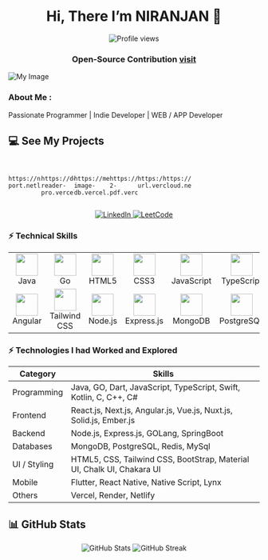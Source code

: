 <h1 align="center">Hi, There I’m NIRANJAN 👋</h1>
<p align="center">
  <img src="https://komarev.com/ghpvc/?username=niranjan20rc&style=flat-square&color=blue" alt="Profile views"/>  
</p>





<h3 align="center">
  Open‑Source Contribution <a href="http://npmjs.com/package/easy-react-pro"><span>visit</span> </a>
</h3>

![My Image](https://mern-inage-db.onrender.com/images/68a8aecb0129e44098d48091/view)

### About Me :

Passionate Programmer | Indie Developer | WEB / APP Developer


<h2> 💻 See My Projects </h2>
<br/>

<div style="display: flex; align-items: flex-start; align: center">
<table  align="center">
  <tr>
   
    https://niranjan-port.netlify.app 
  
  </tr>
  <tr>
   
    https://doc-reader-pro.vercel.app 
  
  </tr>
  <tr>

   
    https://mern-image-db.vercel.app     
  
  </tr>
  <tr>  
         
    https://text-2-pdf.vercel.app
  
  </tr>
  </tr>
  <tr>  
   
    https://zod-url.vercel.app
  </tr>
  <tr>  
   
    https://html-cloud.netlify.app
  </tr>

</table>
</div>

<p align="center">
  <a href="https://www.linkedin.com/in/niranjan-cse/" target="_blank">
    <img src="https://img.shields.io/badge/LinkedIn-Connect-blue?logo=linkedin&style=for-the-badge" alt="LinkedIn"/>
  </a>
  <a href="https://leetcode.com/u/niranjancse2023/" target="_blank">
    <img src="https://img.shields.io/badge/LeetCode-Visit-orange?logo=leetcode&style=for-the-badge" alt="LeetCode"/>
  </a>
</p>





### ⚡ Technical Skills
<table align="center">
  <tr>
    <td align="center" width="88">
      <img src="https://cdn.jsdelivr.net/gh/devicons/devicon/icons/java/java-original.svg" width="44" height="44"/><br>Java
    </td>
    <td align="center" width="88">
      <img src="https://cdn.jsdelivr.net/gh/devicons/devicon/icons/go/go-original.svg" width="44" height="44"/><br>Go
    </td>
    <td align="center" width="88">
      <img src="https://cdn.jsdelivr.net/gh/devicons/devicon/icons/html5/html5-original.svg" width="44" height="44"/><br>HTML5
    </td>
    <td align="center" width="88">
      <img src="https://cdn.jsdelivr.net/gh/devicons/devicon/icons/css3/css3-original.svg" width="44" height="44"/><br>CSS3
    </td>
    <td align="center" width="88">
      <img src="https://cdn.jsdelivr.net/gh/devicons/devicon/icons/javascript/javascript-original.svg" width="44" height="44"/><br>JavaScript
    </td>
    <td align="center" width="88">
      <img src="https://cdn.jsdelivr.net/gh/devicons/devicon/icons/typescript/typescript-original.svg" width="44" height="44"/><br>TypeScript
    </td>
    <td align="center" width="88">
      <img src="https://cdn.jsdelivr.net/gh/devicons/devicon/icons/nextjs/nextjs-original.svg" width="44" height="44"/><br>Next.js
    </td>
    <td align="center" width="88">
      <img src="https://cdn.jsdelivr.net/gh/devicons/devicon/icons/react/react-original.svg" width="44" height="44"/><br>React.js
    </td>
  </tr>
    <td align="center" width="88">
      <img src="https://cdn.jsdelivr.net/gh/devicons/devicon/icons/angular/angular-original.svg" width="44" height="44"/><br>Angular
    </td>
    <td align="center" width="88">
      <img src="https://cdn.jsdelivr.net/gh/devicons/devicon/icons/tailwindcss/tailwindcss-original.svg" width="44" height="44"/><br>Tailwind CSS
    </td>
    <td align="center" width="88">
      <img src="https://cdn.jsdelivr.net/gh/devicons/devicon/icons/nodejs/nodejs-original.svg" width="44" height="44"/><br>Node.js
    </td>
    <td align="center" width="88">
      <img src="https://cdn.jsdelivr.net/gh/devicons/devicon/icons/express/express-original.svg" width="44" height="44"/><br>Express.js
    </td>
    <td align="center" width="88">
      <img src="https://cdn.jsdelivr.net/gh/devicons/devicon/icons/mongodb/mongodb-original.svg" width="44" height="44"/><br>MongoDB
    </td>
    <td align="center" width="88">
      <img src="https://cdn.jsdelivr.net/gh/devicons/devicon/icons/postgresql/postgresql-original.svg" width="44" height="44"/><br>PostgreSQL
    </td>
    <td align="center" width="88">
      <img src="https://cdn.jsdelivr.net/gh/devicons/devicon/icons/flutter/flutter-original.svg" width="44" height="44"/><br>Flutter
    </td>
    <td align="center" width="88">
      <img src="https://cdn.jsdelivr.net/gh/devicons/devicon/icons/dart/dart-original.svg" width="44" height="44"/><br>Dart
    </td>
  </tr>
</table>



### ⚡ Technologies I had Worked and Explored

| **Category** | **Skills** |
|--------------|------------|
| Programming  | Java, GO, Dart, JavaScript, TypeScript, Swift, Kotlin, C, C++, C# |
| Frontend     | React.js, Next.js, Angular.js, Vue.js, Nuxt.js, Solid.js, Ember.js |
| Backend      | Node.js, Express.js, GOLang, SpringBoot |
| Databases    | MongoDB, PostgreSQL, Redis, MySql |
| UI / Styling | HTML5, CSS, Tailwind CSS, BootStrap, Material UI, Chalk UI, Chakara UI |
| Mobile       | Flutter, React Native, Native Script, Lynx |
| Others       | Vercel, Render, Netlify |




## 📊 GitHub Stats

<p align="center">
  <img src="https://github-readme-stats.vercel.app/api?username=niranjan20rc&show_icons=true&theme=radical" alt="GitHub Stats"/>
  <img src="https://github-readme-streak-stats.herokuapp.com/?user=niranjan20rc&theme=radical" alt="GitHub Streak"/>
</p>












